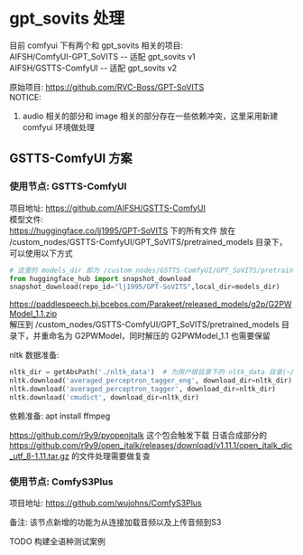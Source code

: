 # gpt_sovits 处理
目前 comfyui 下有两个和 gpt_sovits 相关的项目:  
AIFSH/ComfyUI-GPT_SoVITS -- 适配 gpt_sovits v1  
AIFSH/GSTTS-ComfyUI -- 适配 gpt_sovits v2  

原始项目: https://github.com/RVC-Boss/GPT-SoVITS  
NOTICE:
1. audio 相关的部分和 image 相关的部分存在一些依赖冲突，这里采用新建 comfyui 环境做处理  

## GSTTS-ComfyUI 方案
### 使用节点: GSTTS-ComfyUI
项目地址: https://github.com/AIFSH/GSTTS-ComfyUI  
模型文件:  
https://huggingface.co/lj1995/GPT-SoVITS 下的所有文件
放在 /custom_nodes/GSTTS-ComfyUI/GPT_SoVITS/pretrained_models 目录下，可以使用以下方式
```python
# 这里的 models_dir 即为 /custom_nodes/GSTTS-ComfyUI/GPT_SoVITS/pretrained_models
from huggingface_hub import snapshot_download
snapshot_download(repo_id="lj1995/GPT-SoVITS",local_dir=models_dir)
```

https://paddlespeech.bj.bcebos.com/Parakeet/released_models/g2p/G2PWModel_1.1.zip  
解压到 /custom_nodes/GSTTS-ComfyUI/GPT_SoVITS/pretrained_models 目录下，并重命名为 G2PWModel，同时解压的 G2PWModel_1.1 也需要保留  

nltk 数据准备:
```python
nltk_dir = getAbsPath('./nltk_data')  # 为用户根目录下的 nltk_data 目录(~/nltk_data)
nltk.download('averaged_perceptron_tagger_eng', download_dir=nltk_dir)
nltk.download('averaged_perceptron_tagger', download_dir=nltk_dir)
nltk.download('cmudict', download_dir=nltk_dir)
```

依赖准备:
apt install ffmpeg  

https://github.com/r9y9/pyopenjtalk 这个包会触发下载
日语合成部分的 https://github.com/r9y9/open_jtalk/releases/download/v1.11.1/open_jtalk_dic_utf_8-1.11.tar.gz 的文件处理需要做复查

### 使用节点: ComfyS3Plus
项目地址: https://github.com/wujohns/ComfyS3Plus

备注: 该节点新增的功能为从连接加载音频以及上传音频到S3

TODO 构建全语种测试案例
